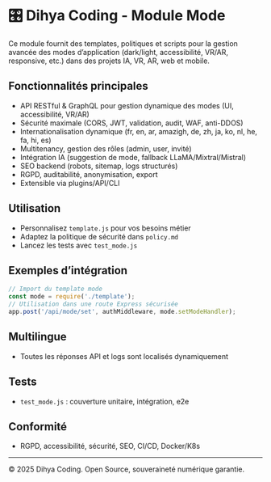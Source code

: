 # 🎛️ Dihya Coding - Module Mode

Ce module fournit des templates, politiques et scripts pour la gestion avancée des modes d’application (dark/light, accessibilité, VR/AR, responsive, etc.) dans des projets IA, VR, AR, web et mobile.

## Fonctionnalités principales
- API RESTful & GraphQL pour gestion dynamique des modes (UI, accessibilité, VR/AR)
- Sécurité maximale (CORS, JWT, validation, audit, WAF, anti-DDOS)
- Internationalisation dynamique (fr, en, ar, amazigh, de, zh, ja, ko, nl, he, fa, hi, es)
- Multitenancy, gestion des rôles (admin, user, invité)
- Intégration IA (suggestion de mode, fallback LLaMA/Mixtral/Mistral)
- SEO backend (robots, sitemap, logs structurés)
- RGPD, auditabilité, anonymisation, export
- Extensible via plugins/API/CLI

## Utilisation
- Personnalisez `template.js` pour vos besoins métier
- Adaptez la politique de sécurité dans `policy.md`
- Lancez les tests avec `test_mode.js`

## Exemples d’intégration
```js
// Import du template mode
const mode = require('./template');
// Utilisation dans une route Express sécurisée
app.post('/api/mode/set', authMiddleware, mode.setModeHandler);
```

## Multilingue
- Toutes les réponses API et logs sont localisés dynamiquement

## Tests
- `test_mode.js` : couverture unitaire, intégration, e2e

## Conformité
- RGPD, accessibilité, sécurité, SEO, CI/CD, Docker/K8s

---
© 2025 Dihya Coding. Open Source, souveraineté numérique garantie.
